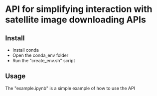 # API for simplifying interaction with satellite image downloading APIs
## Install
- Install conda
- Open the conda_env folder
- Run the "create_env.sh" script
## Usage
The "example.ipynb" is a simple example of how to use the API
